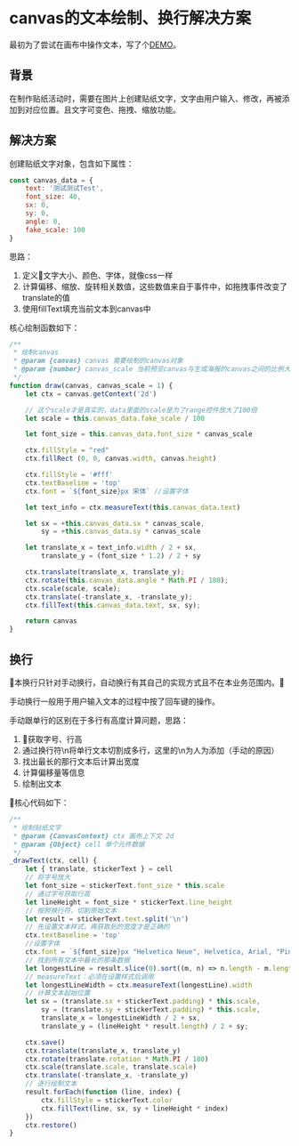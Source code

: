 # canvas的文本绘制、换行解决方案

最初为了尝试在画布中操作文本，写了个[DEMO](https://github.com/007sair/canvas_text/)。

## 背景

在制作贴纸活动时，需要在图片上创建贴纸文字，文字由用户输入、修改，再被添加到对应位置。且文字可变色、拖拽、缩放功能。

## 解决方案

创建贴纸文字对象，包含如下属性：

```js
const canvas_data = {
	text: '测试测试Test',
	font_size: 40,
	sx: 0,
	sy: 0,
	angle: 0,
	fake_scale: 100
}
```

思路：

1. 定义文字大小、颜色、字体，就像css一样
2. 计算偏移、缩放、旋转相关数值，这些数值来自于事件中，如拖拽事件改变了translate的值
3. 使用fillText填充当前文本到canvas中

核心绘制函数如下：

```js
/**
 * 绘制canvas
 * @param {canvas} canvas 需要绘制的canvas对象
 * @param {number} canvas_scale 当前预览canvas与生成海报的canvas之间的比例大小
 */
function draw(canvas, canvas_scale = 1) {
    let ctx = canvas.getContext('2d')

    // 这个scale才是真实的，data里面的scale是为了range控件放大了100倍
    let scale = this.canvas_data.fake_scale / 100

    let font_size = this.canvas_data.font_size * canvas_scale

    ctx.fillStyle = "red"
    ctx.fillRect (0, 0, canvas.width, canvas.height)

    ctx.fillStyle = '#fff'
    ctx.textBaseline = 'top'
    ctx.font = `${font_size}px 宋体` //设置字体

    let text_info = ctx.measureText(this.canvas_data.text)

    let sx = +this.canvas_data.sx * canvas_scale,
        sy = +this.canvas_data.sy * canvas_scale

    let translate_x = text_info.width / 2 + sx,
        translate_y = (font_size * 1.2) / 2 + sy

    ctx.translate(translate_x, translate_y);
    ctx.rotate(this.canvas_data.angle * Math.PI / 180);
    ctx.scale(scale, scale);
    ctx.translate(-translate_x, -translate_y);
    ctx.fillText(this.canvas_data.text, sx, sy);

    return canvas
}
```

## 换行

本换行只针对手动换行，自动换行有其自己的实现方式且不在本业务范围内。

手动换行一般用于用户输入文本的过程中按了回车键的操作。

手动跟单行的区别在于多行有高度计算问题，思路：

1. 获取字号、行高
2. 通过换行符\n将单行文本切割成多行，这里的\n为人为添加（手动的原因）
3. 找出最长的那行文本后计算出宽度
4. 计算偏移量等信息
5. 绘制出文本

核心代码如下：

```js
/**
 * 绘制贴纸文字
 * @param {CanvasContext} ctx 画布上下文 2d
 * @param {Object} cell 单个元件数据
 */
_drawText(ctx, cell) {
    let { translate, stickerText } = cell
    // 将字号放大
    let font_size = stickerText.font_size * this.scale
    // 通过字号获取行高
    let lineHeight = font_size * stickerText.line_height
    // 按照换行符，切割原始文本
    let result = stickerText.text.split('\n')
    // 先设置文本样式，再获取到的宽度才是正确的
    ctx.textBaseline = 'top'
    //设置字体
    ctx.font = `${font_size}px "Helvetica Neue", Helvetica, Arial, "PingFang SC", "Hiragino Sans GB", "Heiti SC", "Microsoft YaHei", "WenQuanYi Micro Hei", sans-serif` 
    // 找到所有文本中最长的那条数据
    let longestLine = result.slice(0).sort((m, n) => n.length - m.length)[0]
    // measureText：必须在设置样式后调用
    let longestLineWidth = ctx.measureText(longestLine).width
    // 计算文本起始位置
    let sx = (translate.sx + stickerText.padding) * this.scale,
        sy = (translate.sy + stickerText.padding) * this.scale,
        translate_x = longestLineWidth / 2 + sx,
        translate_y = (lineHeight * result.length) / 2 + sy;

    ctx.save()
    ctx.translate(translate_x, translate_y)
    ctx.rotate(translate.rotation * Math.PI / 180)
    ctx.scale(translate.scale, translate.scale)
    ctx.translate(-translate_x, -translate_y)
    // 逐行绘制文本
    result.forEach(function (line, index) {
        ctx.fillStyle = stickerText.color
        ctx.fillText(line, sx, sy + lineHeight * index)
    })
    ctx.restore()
}
```